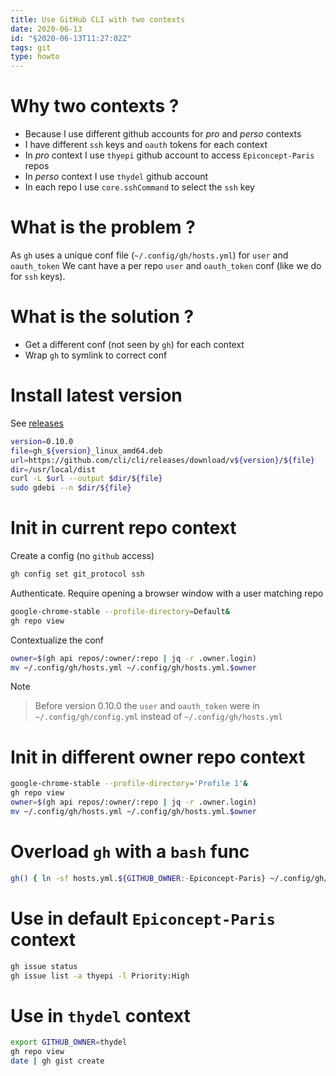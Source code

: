 ```yaml
---
title: Use GitHub CLI with two contexts
date: 2020-06-13
id: "§2020-06-13T11:27:02Z"
tags: git
type: howto
---
```


# Why two contexts ?

- Because I use different github accounts for *pro* and *perso* contexts
- I have different `ssh` keys and `oauth` tokens for each context
- In *pro* context I use `thyepi` github account to access `Epiconcept-Paris` repos
- In *perso* context I use `thydel` github account
- In each repo I use `core.sshCommand` to select the `ssh` key

# What is the problem ?

As `gh` uses a unique conf file (`~/.config/gh/hosts.yml`) for `user`
and `oauth_token` We cant have a per repo `user` and `oauth_token`
conf (like we do for `ssh` keys).

# What is the solution ?

- Get a different conf (not seen by `gh`) for each context
- Wrap `gh` to symlink to correct conf

# Install latest version

See [releases](https://github.com/cli/cli/releases "github.com")

```bash
version=0.10.0
file=gh_${version}_linux_amd64.deb
url=https://github.com/cli/cli/releases/download/v${version}/${file}
dir=/usr/local/dist
curl -L $url --output $dir/${file}
sudo gdebi --n $dir/${file}
```

# Init in current repo context

Create a config (no `github` access)

```bash
gh config set git_protocol ssh
```

Authenticate. Require opening a browser window with a user matching
repo

```bash
google-chrome-stable --profile-directory=Default&
gh repo view
```

Contextualize the conf

```bash
owner=$(gh api repos/:owner/:repo | jq -r .owner.login)
mv ~/.config/gh/hosts.yml ~/.config/gh/hosts.yml.$owner
```

Note

> Before version 0.10.0 the `user` and `oauth_token` were in
> `~/.config/gh/config.yml` instead of `~/.config/gh/hosts.yml`

# Init in different owner repo context

```bash
google-chrome-stable --profile-directory='Profile 1'&
gh repo view
owner=$(gh api repos/:owner/:repo | jq -r .owner.login)
mv ~/.config/gh/hosts.yml ~/.config/gh/hosts.yml.$owner
```

# Overload `gh` with a `bash` func

```bash
gh() { ln -sf hosts.yml.${GITHUB_OWNER:-Epiconcept-Paris} ~/.config/gh/hosts.yml; command gh "$@"; }
```

# Use in default `Epiconcept-Paris` context

```bash
gh issue status
gh issue list -a thyepi -l Priority:High
```

# Use in `thydel` context

```bash
export GITHUB_OWNER=thydel
gh repo view
date | gh gist create
```

[Local Variables:]::
[indent-tabs-mode: nil]::
[End:]::
